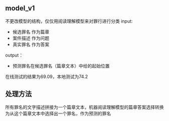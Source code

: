 ## model_v1
不更改模型的结构，仅仅用阅读理解模型来对罪行进行分类
input:
- 候选罪名 作为篇章
- 案件描述 作为问题
- 真实罪名 作为答案

output：
-  预测罪名在候选罪名（篇章文本）中给的起始位置

在线测试的结果为69.09，本地测试为74.2

## 处理方法
所有罪名的文字描述拼接为一个篇章文本，机器阅读理解模型的篇章答案选择转换为从这个篇章文本中选择出一个罪名，作为预测的罪名

